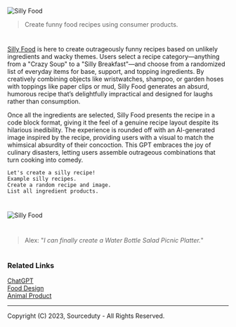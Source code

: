 ![Silly Food](https://github.com/user-attachments/assets/d7539a1e-6d3c-48bb-8e51-50f21cabac79)

> Create funny food recipes using consumer products.
#

[Silly Food](https://chatgpt.com/g/g-hqsfNoC9o-silly-food) is here to create outrageously funny recipes based on unlikely ingredients and wacky themes. Users select a recipe category—anything from a "Crazy Soup" to a "Silly Breakfast"—and choose from a randomized list of everyday items for base, support, and topping ingredients. By creatively combining objects like wristwatches, shampoo, or garden hoses with toppings like paper clips or mud, Silly Food generates an absurd, humorous recipe that’s delightfully impractical and designed for laughs rather than consumption.

Once all the ingredients are selected, Silly Food presents the recipe in a code block format, giving it the feel of a genuine recipe layout despite its hilarious inedibility. The experience is rounded off with an AI-generated image inspired by the recipe, providing users with a visual to match the whimsical absurdity of their concoction. This GPT embraces the joy of culinary disasters, letting users assemble outrageous combinations that turn cooking into comedy.

```
Let's create a silly recipe!
Example silly recipes.
Create a random recipe and image.
List all ingredient products.
```
#
![Silly Food](https://github.com/user-attachments/assets/a2102d8b-35de-4d1b-aca1-6cd023b3e3b6)
#
> Alex: "*I can finally create a Water Bottle Salad Picnic Platter.*"

#
### Related Links

[ChatGPT](https://github.com/sourceduty/ChatGPT)
<br>
[Food Design](https://github.com/sourceduty/Food_Design)
<br>
[Animal Product](https://github.com/sourceduty/Animal_Product)

***
Copyright (C) 2023, Sourceduty - All Rights Reserved.
